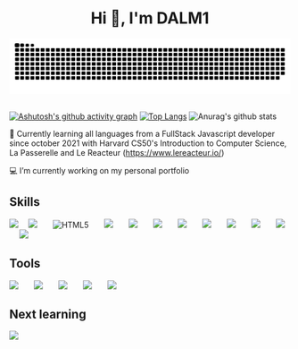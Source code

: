 <h1 align="center">Hi 👋, I'm DALM1</h1>
<img align="right" width="900" height="100"  src="https://raw.githubusercontent.com/DALM1/DALM1/2e29d241a16b555a50e8f1a00a5f2c6c53e1b4a5/github-contribution-grid-snake.svg"/>&emsp;

[![Ashutosh's github activity graph](https://activity-graph.herokuapp.com/graph?username=DALM1&theme=dracula)](https://github.com/DALM1/github-readme-activity-graph)
[![Top Langs](https://github-readme-stats.vercel.app/api/top-langs/?username=DALM1&layout=compact)](https://github.com/DALM1/github-readme-stats)
![Anurag's github stats](https://github-readme-stats.vercel.app/api?username=DALM1&hide=contribs,prs,stars,issues)




📔 Currently learning all languages from a FullStack Javascript developer since october 2021 with Harvard CS50's Introduction to Computer Science, La Passerelle and Le Reacteur (https://www.lereacteur.io/) 

💻 I’m currently working on my personal portfolio 

## Skills 

<img width="40px" src="https://upload.wikimedia.org/wikipedia/commons/1/19/C_Logo.png?20201023095457"/>&emsp;
<img width="40px" style="margin-right: 10px" src="https://img.icons8.com/color/344/python--v1.png"/>&emsp;
<img width="40px" style="margin-right: 10px" src="https://cdn.jsdelivr.net/gh/devicons/devicon/icons/html5/html5-original.svg" title="HTML5"/>&emsp;
<img width="40px" style="margin-right: 10px" src="https://cdn.jsdelivr.net/gh/devicons/devicon/icons/css3/css3-original.svg"/>&emsp;
<img width="40px" style="margin-right: 10px" src="https://upload.wikimedia.org/wikipedia/commons/thumb/2/27/PHP-logo.svg/1024px-PHP-logo.svg.png"/>&emsp;
<img width="40px" style="margin-right: 10px" src="https://cdn.jsdelivr.net/gh/devicons/devicon/icons/javascript/javascript-original.svg"/>&emsp;
<img width="40px" style="margin-right: 10px" src="https://cdn.jsdelivr.net/gh/devicons/devicon/icons/react/react-original-wordmark.svg"/>&emsp;
<img width="40px" style="margin-right: 10px" src="https://cdn.worldvectorlogo.com/logos/react-native-1.svg"/>&emsp;
<img width="40px" style="margin-right: 10px" src="https://react-spring.io/spring-icon.png"/>&emsp;
<img width="40px" style="margin-right: 10px" src="https://assets.website-files.com/61ca3f775a79ec5f87fcf937/6202fcdee5ee8636a145a41b_1234.png"/>&emsp;
<img width="40px" style="margin-right: 10px" src="https://img.icons8.com/color/344/mongodb.png"/>&emsp;
<img width="60px" style="margin-right: 10px" src="https://cdn.jsdelivr.net/gh/devicons/devicon/icons/nodejs/nodejs-plain-wordmark.svg"/>&emsp;




## Tools

<img width="40px" style="margin-right: 10px" src="https://upload.wikimedia.org/wikipedia/commons/thumb/9/9f/Vimlogo.svg/langfr-800px-Vimlogo.svg.png"/>&emsp;
<img width="40px" style="margin-right: 10px" src="https://jobs.mindtheproduct.com/wp-content/uploads/job-manager-uploads/company_logo/2021/10/csblogo.png"/>&emsp;
<img width="40px" style="margin-right: 10px" src="https://cdn.jsdelivr.net/gh/devicons/devicon/icons/vscode/vscode-original-wordmark.svg"/>&emsp;
<img width="40px" style="margin-right: 10px" src="https://cdn.jsdelivr.net/gh/devicons/devicon/icons/docker/docker-original-wordmark.svg"/>&emsp;
<img width="40px" style="margin-right: 10px" src="https://cdn.jsdelivr.net/gh/devicons/devicon/icons/npm/npm-original-wordmark.svg"/>&emsp;




## Next learning

<img width="40px" style="margin-right: 10px" src="https://cdn.jsdelivr.net/gh/devicons/devicon/icons/typescript/typescript-original.svg"/>&emsp;



